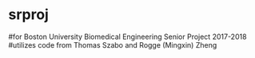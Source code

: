 # srproj
#for Boston University Biomedical Engineering Senior Project 2017-2018
#utilizes code from Thomas Szabo and Rogge (Mingxin) Zheng
